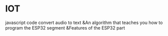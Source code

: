 # IOT
javascript code convert audio to text &amp;An algorithm that teaches you how to program the ESP32 segment &amp;Features of the ESP32 part
